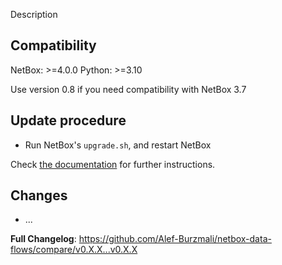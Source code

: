 Description

## Compatibility
NetBox: >=4.0.0
Python: >=3.10

Use version 0.8 if you need compatibility with NetBox 3.7

## Update procedure
* Run NetBox's `upgrade.sh`, and restart NetBox

Check [the documentation](https://alef-burzmali.github.io/netbox-data-flows/installation-configuration/#upgrade) for further instructions.

## Changes
* ...


**Full Changelog**: https://github.com/Alef-Burzmali/netbox-data-flows/compare/v0.X.X...v0.X.X
